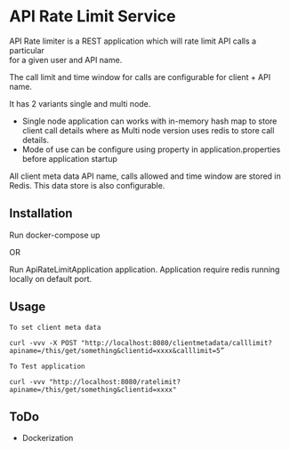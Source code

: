 # API Rate Limit Service

API Rate limiter is a REST application which will rate limit API calls a particular  
for a given user and API name. 

The call limit and time window for calls are configurable for client + API name.

It has 2 variants single and multi node. 
* Single node application can works with in-memory hash map to store client call details
where as Multi node version uses redis to store call details.
* Mode of use can be configure using property in application.properties before application startup

All client meta data API name, calls allowed and time window are stored in Redis.
This data store is also configurable. 

  
 
## Installation

Run docker-compose up

OR

Run ApiRateLimitApplication application. Application require redis running locally on default port.

## Usage

```
To set client meta data

curl -vvv -X POST "http://localhost:8080/clientmetadata/calllimit?apiname=/this/get/something&clientid=xxxx&calllimit=5”

To Test application

curl -vvv "http://localhost:8080/ratelimit?apiname=/this/get/something&clientid=xxxx"

```

## ToDo
* Dockerization